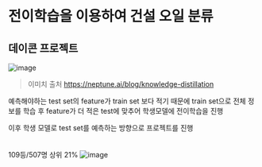 # 전이학습을 이용하여 건설 오일 분류
## 데이콘 프로젝트


![image](https://user-images.githubusercontent.com/105573554/236839571-23736055-b66d-4a48-95fd-237f1897f9a9.png)
> 이미치 출처 https://neptune.ai/blog/knowledge-distillation

예측해야하는 test set의 feature가 train set 보다 적기 때문에
train set으로 전체 정보를 학습 후 feature가 더 적은 test에 맞추어 학생모델에 전이학습을 진행

이후 학생 모델로 test set를 예측하는 방향으로 프로젝트를 진행
<br>
<br>
<br>
109등/507명 상위 21%
![image](https://github.com/KUcarrot/Oil_Classification_Knowledge_Distillation/assets/111140189/a0b4ec72-ec03-4e1f-866e-a7ab58179725)
